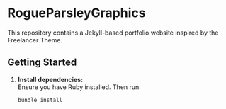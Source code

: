 # RogueParsleyGraphics

This repository contains a Jekyll-based portfolio website inspired by the Freelancer Theme.

## Getting Started

1. **Install dependencies:**  
   Ensure you have Ruby installed. Then run:
   ```bash
   bundle install

